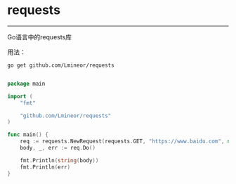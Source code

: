 # requests

---

Go语言中的requests库

用法：

`go get github.com/Lmineor/requests`

```go

package main

import (
	"fmt"

	"github.com/Lmineor/requests"
)

func main() {
	req := requests.NewRequest(requests.GET, "https://www.baidu.com", nil)
	body, _, err := req.Do()

	fmt.Println(string(body))
	fmt.Println(err)
}


```
